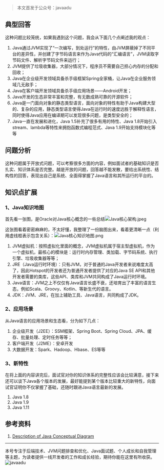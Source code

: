 > 本文首发于公众号：javaadu

## 典型回答

这种问题比较笼统，如果我遇到这个问题，我会从下面几个点阐述我的观点：
1. Java通过JVM实现了“一次编写，到处运行”的特性，由JVM屏蔽掉了不同平台的差异性，并创建了字节码语言来作为Java代码的“汇编语言”，JVM读取字节码文件、解析字节码文件来运行；
2. JVM提供了垃圾收集器，大部分情况下，程序员不需要自己担心内存的分配和回收；
3. Java在企业级开发领域具备杀手级框架Spring全家桶，让Java在企业服务领域几无敌手；
4. Java在客户端开发领域具备杀手级应用场景——Android开发；
5. Java开发的生态非常丰富和完整，有无数成熟可靠的开源软件；
6. Java是一门面向对象的静态类型语言，面向对象的特性有助于Java构建大型的、复杂的应用，静态类型语言使得Java在运行时的速度远胜于解释性语言，同时使得Java应用在编译期可以发现很多问题，是类型安全的；
7. Java一直在发展和进化，Java 1.5补充了很多有用的特性、Java 1.8开始引入stream、lambda等特性来拥抱函数式编程范式、Java 1.9开始支持模块化等等

## 问题分析

这种问题属于开放式问题，可以考察很多方面的内容，例如面试者的基础知识是否扎实、知识体系是否完整。越是开放的问题，回答越不能发散，要给出系统性、结构性的回答，表现出自己是系统、全面得掌握了Java语言和其所运行的平台的。

## 知识点扩展

### 1、Java知识地图
首先看一张图，是Oracle对Java核心概念的一些总结![Java核心架构.jpeg](https://upload-images.jianshu.io/upload_images/44770-5bcfa63154733cfb.jpeg?imageMogr2/auto-orient/strip%7CimageView2/2/w/1240)


这张图看着密密麻麻的，不太好懂，我整理了一份脑图出来，看着更清晰一点（利用虚线框表示包含关系）：![Java核心知识地图.png](https://upload-images.jianshu.io/upload_images/44770-5d5cebd7840974c4.png?imageMogr2/auto-orient/strip%7CimageView2/2/w/1240)


 1. JVM虚拟机：按照虚拟化里面的概念，JVM虚拟机属于宿主型虚拟机，作为一个虚拟机，最核心的模块是：运行时内存管理、类加载、字节码系统、执行引擎、垃圾收集器等等；
 2. JRE（Java运行时环境）：只有JVM，对于普通的Java开发者来说难度太高了，因此Hotspot的开发者还为普通开发者提供了对应的Java SE API和其他开发者需要的类库，这些API、类库和JVM共同构成了Java运行时环境。
 3. Java语言：JVM之上不仅仅有Java语言长盛不衰，还培育出了丰富的语言生态，例如Scala、Groovy、Kotlin、等新生代的语言。
 4. JDK：JVM、JRE，在加上辅助工具、Java语言，共同构成了JDK。

### 2、应用场景
从Java语言的应用场景和生态看，分为如下几点：
 1. 企业级开发（J2EE）：SSM框架、Spring Boot、Spring Cloud、JPA、缓存、批量处理、定时任务等等；
 2. 客户端开发（J2ME）：安卓开发
 3. 大数据开发：Spark、Hadoop、Hbase、ES等等

### 3、新特性
在将上面的内容讲完后，面试官对你的知识体系的完整性应该会比较满意，接下来还可以谈下Java各个版本的发展，最好能提到某个版本比较重大的新特性，向面试官证明你不仅掌握了基础，还随时跟进Java语言最新的发展。
 1. Java 1.8
 2. Java 1.9
 3. Java 1.11
 
 ## 参考资料
 1. [Description of Java Conceptual Diagram](https://docs.oracle.com/javase/8/docs/technotes/guides/desc_jdk_structure.html)
***
本号专注于后端技术、JVM问题排查和优化、Java面试题、个人成长和自我管理等主题，为读者提供一线开发者的工作和成长经验，期待你能在这里有所收获。
![javaadu](https://upload-images.jianshu.io/upload_images/44770-36c2588dfde08923.jpg?imageMogr2/auto-orient/strip%7CimageView2/2/w/1240)
